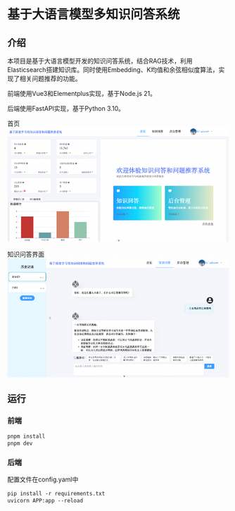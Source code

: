 # 基于大语言模型多知识问答系统
## 介绍
本项目是基于大语言模型开发的知识问答系统，结合RAG技术，利用Elasticsearch搭建知识库。同时使用Embedding、K均值和余弦相似度算法，实现了相关问题推荐的功能。

前端使用Vue3和Elementplus实现，基于Node.js 21。

后端使用FastAPI实现，基于Python 3.10。

首页
![alt text](image.png)

知识问答界面
![alt text](image-1.png)

## 运行
### 前端

    pnpm install
    pnpm dev

### 后端
配置文件在config.yaml中

    pip install -r requirements.txt
    uvicorn APP:app --reload


